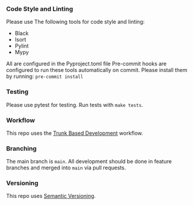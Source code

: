   ### Code Style and Linting
  Please use The following tools  for code style and linting:
  - Black
  - Isort
  - Pylint
  - Mypy

  All are configured in the  Pyproject.toml file
  Pre-commit hooks are configured  to run these tools  automatically on commit.
  Please install them by running:  ``pre-commit install``

  ### Testing
  Please use pytest for testing.  Run tests with ``make tests``.

  ### Workflow
  This repo uses the [Trunk Based Development](https:/trunkbaseddevelopment.com)  workflow.

  ### Branching
  The main branch is `main`.
  All development should be done  in feature branches and merged  into `main` via pull requests.

  ### Versioning
  This repo uses [Semantic Versioning](https://semver.org/).
